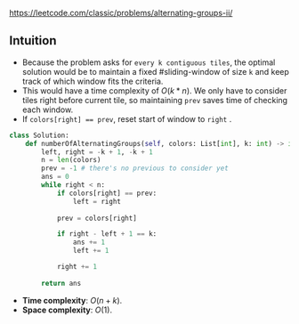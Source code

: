 https://leetcode.com/classic/problems/alternating-groups-ii/

## Intuition

- Because the problem asks for `every k contiguous tiles`, the optimal solution would be to maintain a fixed #sliding-window of size `k`  and keep track of which window fits the criteria.
- This would have a time complexity of $O(k*n)$. We only have to consider tiles right before current tile, so maintaining `prev` saves time of checking each window.
- If `colors[right] == prev`, reset start of window to `right` .

```python
class Solution:
    def numberOfAlternatingGroups(self, colors: List[int], k: int) -> int:
        left, right = -k + 1, -k + 1
        n = len(colors)
        prev = -1 # there's no previous to consider yet
        ans = 0
        while right < n:
            if colors[right] == prev:
                left = right
                
            prev = colors[right]

            if right - left + 1 == k:
                ans += 1
                left += 1

            right += 1
        
        return ans
```

- **Time complexity**: $O(n + k)$.
- **Space complexity**: $O(1)$.
